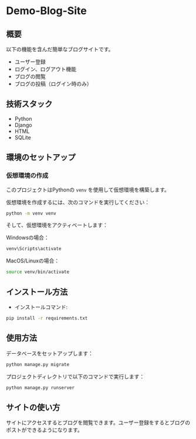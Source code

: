 # Demo-Blog-Site

## 概要
以下の機能を含んだ簡単なブログサイトです。
- ユーザー登録
- ログイン、ログアウト機能
- ブログの閲覧
- ブログの投稿（ログイン時のみ）

## 技術スタック
- Python
- Django
- HTML
- SQLite

## 環境のセットアップ

### 仮想環境の作成

このプロジェクトはPythonの `venv` を使用して仮想環境を構築します。

仮想環境を作成するには、次のコマンドを実行してください：

```bash
python -m venv venv
```

そして、仮想環境をアクティベートします：

Windowsの場合：
```bash
venv\Scripts\activate
```

MacOS/Linuxの場合：
```bash
source venv/bin/activate
```

## インストール方法
- インストールコマンド:
```bash
pip install -r requirements.txt
```

## 使用方法
データベースをセットアップします：
```bash
python manage.py migrate
```
プロジェクトディレクトリで以下のコマンドで実行します：
```bash
python manage.py runserver
```

## サイトの使い方
サイトにアクセスするとブログを閲覧できます。ユーザー登録をするとブログのポストができるようになります。
